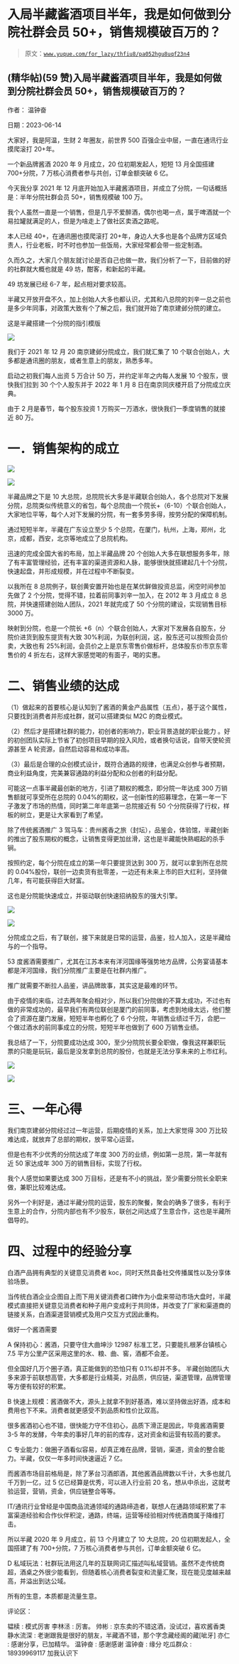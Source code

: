 # 入局半藏酱酒项目半年，我是如何做到分院社群会员 50+，销售规模破百万的？

> 原文：[`www.yuque.com/for_lazy/thfiu8/pa052hgu8uqf23n4`](https://www.yuque.com/for_lazy/thfiu8/pa052hgu8uqf23n4)



## (精华帖)(59 赞)入局半藏酱酒项目半年，我是如何做到分院社群会员 50+，销售规模破百万的？ 

作者： 温钟奋 

日期：2023-06-14 

大家好，我是阿温，生财 2 年圈友，前世界 500 百强企业中层，一直在通讯行业摸爬滚打 20+年。 

一个新品牌酱酒 2020 年 9 月成立，20 位初期发起人，短短 13 月全国搭建 700+分院，7 万核心消费者参与共创，订单金额突破 6 亿。 

今天我分享 2021 年 12 月底开始加入半藏酱酒项目，并成立了分院，一句话概括是：半年分院社群会员 50+，销售规模破 100 万。 

我个人虽然一直是一个销售，但是几乎不爱醉酒，偶尔也喝一点，属于啤酒就一个易拉罐就满足的人，但是为啥走上了做社区卖酒之路呢。 

本人已经 40+，在通讯圈也摸爬滚打 20+年，身边人大多也是各个品牌方区域负责人，行业老板，时不时也参加一些饭局，大家经常都会带一些定制酒。 

久而久之，大家几个朋友就讨论是否自己也做一款，我们分析了一下，目前做的好的社群就大概也就是 49 坊，酣客，和新起的半藏。 

49 坊发展已经 6-7 年，起点相对要求较高。 

半藏又开放开盘不久，加上创始人大多也都认识，尤其和八总院的刘辛一总之前也是多少年同事，对政策大致有个了解之后，我们就开始了南京建邺分院的建立。 

这是半藏搭建一个分院的指引模版 

![](img/8f22187467c05a4e51fcdd63877642ce.png)  

我们于 2021 年 12 月 20 南京建邺分院成立，我们就汇集了 10 个联合创始人，大多都是通讯圈的朋友，或者生意上的朋友，熟悉多年。 

启动之初我们每人出资 5 万合计 50 万，并约定半年之内每人发展 10 个股东，很快我们拉到 30 个个人股东并于 2022 年 1 月 8 日在南京同庆楼开启了分院成立庆典。 

由于 2 月是春节，每个股东投资 1 万购买一万酒水，很快我们一季度销售的就接近 80 万。 

# 一．销售架构的成立 

![](img/270ddaffa3d94b212962cf809e5b9254.png)  

![](img/e67ba304b957a84bdb1e6b017c2df5af.png)  

半藏品牌之下是 10 大总院，总院院长大多是半藏联合创始人，各个总院对下发展分院，总院类似传统意义的省包，每个总院由一个院长+（6-10）个联合创始人，大家地位平等，每个人对下发展的分院，有一套多劳多得，按劳分配的保障机制。 

通过短短半年，半藏在广东设立至少 5 个总院，在厦门，杭州，上海，郑州，北京，成都，西安，北京等地成立了总院机构。 

迅速的完成全国大省的布局，加上半藏品牌 20 个创始人大多在联想服务多年，除了有丰富管理经验，还有丰富的渠道资源和人脉，能够很快就搭建起几十个分院，快速起盘，并形成规模，并在过程中不断裂变。 

以我所在 8 总院例子，联创黄安置开始也是在某优鲜做投资总监，闲空时间参加先做了 2 个分院，觉得不错，拉着前同事刘辛一加入，在 2012 年 3 月成立 8 总院，并快速搭建创始人团队，2021 年就完成了 50 个分院的建设，实现销售目标 3000 万。 

映射到分院，也是一个院长 +6（n）个联合创始人，大家对下发展各自股东，分院价进货到股东提货有大致 30%利润，为联创利润，这，股东还可以按照会员价卖，大致也有 25%利润，会员价之上是京东零售价做标杆，总体股东价市京东零售价的 4 折左右，这样大家感觉喝的有面子，喝的实惠。 

# 二、销售业绩的达成 

（1）做起来的首要核心是认知到了酱酒的黄金产品属性（五点），基于这个属性，只要找到消费者并形成社群，就可以搭建类似 M2C 的商业模式。 

（2）然后才是搭建社群的能力，初创者的影响力，职业背景造就的职业能力 。好的初创团队实际上节省了初创项目早期的投入风险，或者换句话说，自带天使轮资源甚至 A 轮资源，自然启动容易和成功率高。 

（3）最后是合理的众创模式设计，既符合通路的规律，也满足众创参与者预期，商业利益角度，完美兼容通路的利益分配和众创者的利益分配。 

可能这一点事半藏最创新的地方，引进了期权的概念，即分院一年达成 300 万销售额就可享受所在总院的 0.04%的期权，这一创新性的招募理念，在第一年一下子激发了市场的热情，同时第二年年底第一总院接近有 50 个分院获得了行权，样板的树立，更是让大家看到了希望。 

除了传统酱酒推广 3 驾马车：贵州酱香之旅（封坛），品鉴会，体验馆，半藏创新的推出了股东期权的概念，让销售变得更加丝滑，这也是半藏能快熟崛起的杀手锏。 

按照约定，每个分院在成立的第一年只要提货达到 300 万，就可以拿到所在总院的 0.04%股份，联创一边卖货有批零差，一边还有未来上市的巨大红利，坚持做几年，有可能获得巨大财富。 

这也是分院能快速成立，并驱动联创快速招纳股东的强大引擎。 

![](img/3bb8c5267ffb37c73944d347a40813bf.png)  

![](img/e9ea50ae5f4db131a766b68708fe6610.png)  

分院成立之后，有了联创，接下来就是日常的运营，品鉴，拉人加入，这是半藏给与的一个指导。 

53 度酱酒需要推广，尤其在江苏本来有洋河国缘等强势地方品牌，公务宴请基本都是洋河国缘，我们分院推广主要是在社群内推广。 

推广就需要不断拉人品鉴，讲品牌故事，其实这是最难的环节。 

由于疫情的来临，过去两年聚会相对少，所以我们分院做的不算太成功，不过也有做的非常成功的，最早我们有两位联创是厦门的前同事，考虑到地缘太远，他们整合了资源在厦门发展，短短半年也孵化了 6 个分院，年销售业绩过千万，合肥一个做过酒水的前同事成立的分院，短短半年也做到了 600 万销售业绩。 

我总结了一下，分院要成功达成 300，至少分院院长要全职做，像我这样兼职玩票的只能是玩玩，最后是没发拿到总院的股份，也就是无法分享未来的上市红利。 

![](img/c6d38b5033d0b6ec241b850e7b011c2c.png)  

![](img/27af3986a075ecf164d622d04e871532.png)  

# 三、一年心得 

我们南京建邺分院经过过一年运营，后期疫情的关系，加上大家觉得 300 万比较难达成，就放弃了总部的期权，放平常心运营。 

但是也有不少优秀的分院达成了年度 300 万的业绩，例如第一总院，第一年就有近 50 家达成年 300 万的销售目标，实现了行权。 

我个人感觉如果要达成 300 万目标，还是有不小的挑战，至少需要分院长全职来做，兼职比较难达成。 

另外一个利好是，通过半藏分院的运营，股东的聚餐，聚会的确多了很多，有利于生意上的合作，分院内部也有不少股东，联创之间达成了生意合作，这也是半藏所倡导的。 

# 四、过程中的经验分享 

白酒产品拥有典型的关键意见消费者 koc，同时天然具备社交传播属性以及分享体验场景。 

当传统白酒企业企图自上而下用关键消费者口碑作为小盘来带动市场大盘时，半藏模式直接把关键意见消费者和种子用户变成利于共同体，并改变了厂家和渠道商的链接关系，白酒渠道营销模式及用户交互方式因此重构。 

做好一个酱酒需要 

A 保持初心：酱酒，只要守住大曲坤沙 12987 标准工艺，只要能扎根茅台镇核心 7.5 平方公里产区采用这里的水、粮、曲、窖，酒都不会差。 

但全国好几万个圈子酒，真正能做到的恐怕只有 0.1%却并不多。 半藏创始团队大多来源于前联想高管，大多都是行业精英，对品质，供应链，渠道管理，品牌管理等方便有较好的积累。 

B 快速上规模：酱酒做不大，源头上就拿不到好基酒，难以坚持做出好酒，成本和费用也下不来。消费者就更感受不到品质和性价比双高。 

很多酱酒初心也不错，很快能力守不住初心，品质下滑正是因此，毕竟酱酒需要 3-5 年的发酵，今年卖的事好几年的前的库存，这对资金和运营有较高的要求。 

C 专业能力：做圈子酒看似容易，却真正难在品牌，营销，渠道，资金的整合能力。半藏，仅仅一年多时间快速逼近 7 亿。 

而酱酒市场目前格局是，除了茅台习酒郎酒，其他酱酒品牌数以千计，大多也就几千万到一亿，过 5 亿已经算是优秀，可以进入行业前 20 名，想从中杀出，这就考验运营，营销，资金，供应链整合等等。 

IT/通讯行业曾经是中国商品流通领域的通路缔造者，联想人在通路领域积累了丰富渠道经验和合作伙伴积淀，通路，终端，运营等经验相对传统酒商属于降维打击。 

所以半藏 2020 年 9 月成立，前 13 个月建立了 10 大总院，20 位初期发起人，全国搭建了有 700+分院，7 万核心消费者参与共创，订单金额突破 6 亿。 

D 私域玩法：社群玩法用这几年的互联网词汇描述叫私域营销。虽然不走传统商超，酒桌之外很少能看到，但随着核心消费者裂变和流量汇聚，现在能见度越来越高，并溢出到达公域。 

所有的生意，本质都是流量生意。 

评论区： 

韫椟 : 模式厉害 李林洆 : 厉害。 帅彬 : 京东卖的不错这酒，没试过，喜欢酱香类 静水流深 : 老谢跟我是很好的朋友，半藏酒不错，那个字念藏经阁的藏[呲牙] 亦仁 : 感谢分享，已加精华。 温钟奋 : 感谢感谢 温钟奋 : 缘分 吃瓜群众 : 18939969117 加我认识下